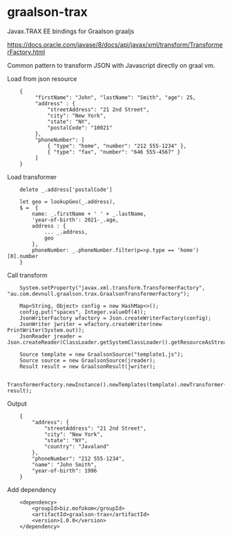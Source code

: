 # graalson-trax
Javax.TRAX EE bindings for Graalson graaljs

https://docs.oracle.com/javase/8/docs/api/javax/xml/transform/TransformerFactory.html

Common pattern to transform JSON with Javascript directly on graal vm.


Load from json resource

        {
             "firstName": "John", "lastName": "Smith", "age": 25,
             "address" : {
                 "streetAddress": "21 2nd Street",
                 "city": "New York",
                 "state": "NY",
                 "postalCode": "10021"
             },
             "phoneNumber": [
                 { "type": "home", "number": "212 555-1234" },
                 { "type": "fax", "number": "646 555-4567" }
             ]
        }
  
Load transformer 

        delete _.address['postalCode']

        let geo = lookupGeo(_.address),
        $ =  {
            name: _.firstName + ' ' + _.lastName,
            'year-of-birth': 2021-_.age,
            address : {
                ... _.address,
                geo
            },
            phoneNumber: _.phoneNumber.filter(p=>p.type == 'home')[0].number
        }

Call transform 

        System.setProperty("javax.xml.transform.TransformerFactory", "au.com.devnull.graalson.trax.GraalsonTransformerFactory");

        Map<String, Object> config = new HashMap<>();
        config.put("spaces", Integer.valueOf(4));
        JsonWriterFactory wfactory = Json.createWriterFactory(config);
        JsonWriter jwriter = wfactory.createWriter(new PrintWriter(System.out));
        JsonReader jreader = Json.createReader(ClassLoader.getSystemClassLoader().getResourceAsStream("default.json"));

        Source template = new GraalsonSource("template1.js");
        Source source = new GraalsonSource(jreader);
        Result result = new GraalsonResult(jwriter);

        TransformerFactory.newInstance().newTemplates(template).newTransformer().transform(source, result);

Output 


        {
            "address": {
                "streetAddress": "21 2nd Street",
                "city": "New York",
                "state": "NY",
                "country": "Javaland"
            },
            "phoneNumber": "212 555-1234",
            "name": "John Smith",
            "year-of-birth": 1996
        }

Add dependency
            
        <dependency>
            <groupId>biz.mofokom</groupId>
            <artifactId>graalson-trax</artifactId>
            <version>1.0.0</version>
        </dependency>

